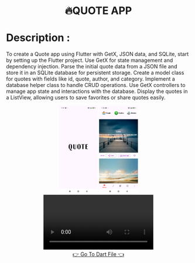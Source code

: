 

</div>
 <h1 align=" center">🔥QUOTE APP
 <h1>Description :</h1>
 <p>
 To create a Quote app using Flutter with GetX, JSON data, and SQLite, start by setting up the Flutter project. Use GetX for state management and dependency injection. Parse the initial quote data from a JSON file and store it in an SQLite database for persistent storage. Create a model class for quotes with fields like id, quote, author, and category. Implement a database helper class to handle CRUD operations. Use GetX controllers to manage app state and interactions with the database. Display the quotes in a ListView, allowing users to save favorites or share quotes easily.
   
 </p>
<div align="center">
  <img src="https://github.com/harshdusane2103/DB_Minier_App/blob/master/sp.png" width=21%,height=35%>
  <img src="https://github.com/harshdusane2103/DB_Minier_App/blob/master/home.png" width=21%,height=35%>
  
</div>
<div align="center">
    <video src="https://github.com/user-attachments/assets/e11ae1d9-b9d0-426e-95d3-34ccebe61181">
 
</div>
<div align = "center">
<a  href="https://github.com/harshdusane2103/DB_Minier_App/tree/master/lib">👉 Go To Dart File 👈</a>
</div>




